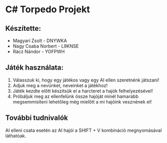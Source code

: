 # C# Torpedo Projekt

## Készítette:

  - Magyari Zsolt - DNYWKA
  - Nagy Csaba Norbert - L9KNSE
  - Rácz Nándor - YOFPWH
  
## Játék használata:
  1. Válasszuk ki, hogy egy játékos vagy egy AI ellen szeretnénk játszani!
  2. Adjuk meg a nevünket, neveinket a játékhoz!
  3. Játék kezdte előtt készítsük el a harcteret a hajók felhelyezésével!
  4. Próbáljuk meg az ellenfelünk össze hajóját minél hamarabb megsemmísíteni lehetőleg még mielőtt a mi hajóink vesznének el!
  
## További tudnivalók
   AI elleni csata esetén az AI hajói a SHIFT + V kombináció megnyomásával láthatóak.
  
